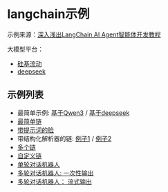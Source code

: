 # langchain示例

示例来源：[深入浅出LangChain AI Agent智能体开发教程](https://juejin.cn/post/7526993716071202851)

大模型平台：
- [硅基流动](https://www.siliconflow.cn/)
- [deepseek](https://platform.deepseek.com/usage)

## 示例列表

- 最简单示例: [基于Qwen3](./example1.py) / [基于deepseek](./example2.py)
- [最简单链](./example3.py)
- [带提示词的脸](./example4.py)
- 带结构化解析器的链: [例子1](./example5.py) / [例子2](./example6.py)
- [多个链](./example7.py)
- [自定义链](./example8.py)
- [单轮对话机器人](./example9.py)
- [多轮对话机器人: 一次性输出](./example10.py)
- [多轮对话机器人： 流式输出](./example11.py)
